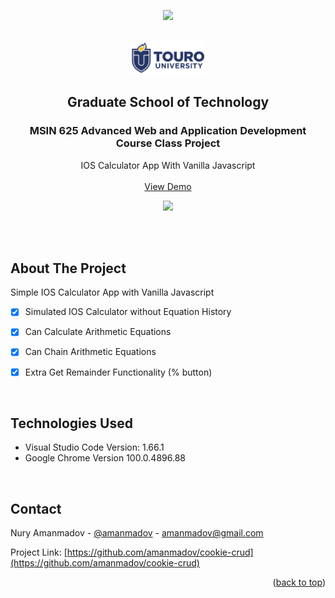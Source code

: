 <div align="center">
<p align="center"><img src="https://img.shields.io/badge/License-MIT-yellow.svg"></p>

<!-- PROJECT LOGO -->
<br/>
<div align="center">
    <img src="images/touro-university-logo-blue.png" width=120 alt="Touro University Logo">
    <h2 align="center">Graduate School of Technology</h2>
    <h3 align="center">MSIN 625 Advanced Web and Application Development Course Class Project</h3>
</div>
  

  <p align="center">
    IOS Calculator App With Vanilla Javascript
    <br/> <br/>
    <a href="https://amanmadov.github.io/ios-calculator/index.html">View Demo</a>
  </p>
</div>


<p align="center"><img src="https://amanmadov.github.io/ios-calculator/images/screenshot.png"></p>

<br/><br/>

<!-- ABOUT THE PROJECT -->
## About The Project

Simple IOS Calculator App with Vanilla Javascript

- [x] Simulated IOS Calculator without Equation History
- [x] Can Calculate Arithmetic Equations
- [x] Can Chain Arithmetic Equations
- [x] Extra Get Remainder Functionality (% button)


<br/>

## Technologies Used
 - Visual Studio Code Version: 1.66.1
 - Google Chrome Version 100.0.4896.88

<br/>


<!-- CONTACT -->
## Contact

Nury Amanmadov - [@amanmadov](https://twitter.com/amanmadov) - amanmadov@gmail.com

Project Link: [https://github.com/amanmadov/cookie-crud](https://github.com/amanmadov/cookie-crud)

<p align="right">(<a href="#top">back to top</a>)</p>
